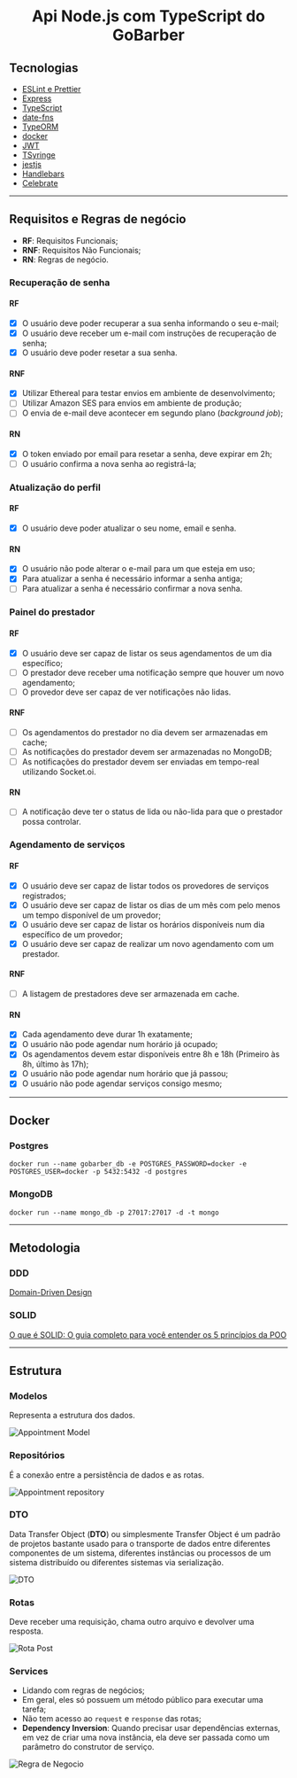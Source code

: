<h1 align="center">Api Node.js com TypeScript do GoBarber</h1>

## Tecnologias

- [ESLint e Prettier](https://www.notion.so/ESLint-e-Prettier-Trilha-Node-js-d3f3ef576e7f45dfbbde5c25fa662779)
- [Express](https://expressjs.com/)
- [TypeScript](https://www.typescriptlang.org/)
- [date-fns](https://date-fns.org/)
- [TypeORM](https://typeorm.io/)
- [docker](https://www.docker.com/)
- [JWT](https://jwt.io/)
- [TSyringe](https://github.com/microsoft/tsyringe)
- [jestjs](https://jestjs.io/)
- [Handlebars](https://handlebarsjs.com/)
- [Celebrate](https://github.com/arb/celebrate)

---

## Requisitos e Regras de negócio

- **RF**: Requisitos Funcionais;
- **RNF**: Requisitos Não Funcionais;
- **RN**: Regras de negócio.

### Recuperação de senha

#### RF

- [x] O usuário deve poder recuperar a sua senha informando o seu e-mail;
- [x] O usuário deve receber um e-mail com instruções de recuperação de senha;
- [x] O usuário deve poder resetar a sua senha.

#### RNF

- [x] Utilizar Ethereal para testar envios em ambiente de desenvolvimento;
- [ ] Utilizar Amazon SES para envios em ambiente de produção;
- [ ] O envia de e-mail deve acontecer em segundo plano (_background job_);

#### RN

- [x] O token enviado por email para resetar a senha, deve expirar em 2h;
- [ ] O usuário confirma a nova senha ao registrá-la;

### Atualização do perfil

#### RF

- [x] O usuário deve poder atualizar o seu nome, email e senha.

#### RN

- [x] O usuário não pode alterar o e-mail para um que esteja em uso;
- [x] Para atualizar a senha é necessário informar a senha antiga;
- [ ] Para atualizar a senha é necessário confirmar a nova senha.

### Painel do prestador

#### RF

- [x] O usuário deve ser capaz de listar os seus agendamentos de um dia específico;
- [ ] O prestador deve receber uma notificação sempre que houver um novo agendamento;
- [ ] O provedor deve ser capaz de ver notificações não lidas.

#### RNF

- [ ] Os agendamentos do prestador no dia devem ser armazenadas em cache;
- [ ] As notificações do prestador devem ser armazenadas no MongoDB;
- [ ] As notificações do prestador devem ser enviadas em tempo-real utilizando Socket.oi.

#### RN

- [ ] A notificação deve ter o status de lida ou não-lida para que o prestador possa controlar.

### Agendamento de serviços

#### RF

- [x] O usuário deve ser capaz de listar todos os provedores de serviços registrados;
- [x] O usuário deve ser capaz de listar os dias de um mês com pelo menos um tempo disponível de um provedor;
- [x] O usuário deve ser capaz de listar os horários disponíveis num dia específico de um provedor;
- [x] O usuário deve ser capaz de realizar um novo agendamento com um prestador.

#### RNF

- [ ] A listagem de prestadores deve ser armazenada em cache.

#### RN

- [x] Cada agendamento deve durar 1h exatamente;
- [x] O usuário não pode agendar num horário já ocupado;
- [x] Os agendamentos devem estar disponíveis entre 8h e 18h (Primeiro às 8h, último às 17h);
- [x] O usuário não pode agendar num horário que já passou;
- [x] O usuário não pode agendar serviços consigo mesmo;

---

## Docker

### Postgres

```
docker run --name gobarber_db -e POSTGRES_PASSWORD=docker -e POSTGRES_USER=docker -p 5432:5432 -d postgres
```

### MongoDB

```
docker run --name mongo_db -p 27017:27017 -d -t mongo
```


---

## Metodologia

### DDD

[Domain-Driven Design](https://medium.com/spotlight-on-javascript/domain-driven-design-for-javascript-developers-9fc3f681931a)

### SOLID

[O que é SOLID: O guia completo para você entender os 5 princípios da POO](https://medium.com/desenvolvendo-com-paixao/o-que-%C3%A9-solid-o-guia-completo-para-voc%C3%AA-entender-os-5-princ%C3%ADpios-da-poo-2b937b3fc530)

---

## Estrutura

### Modelos

Representa a estrutura dos dados.

![Appointment Model](.github/appointment-model.png)

### Repositórios

É a conexão entre a persistência de dados e as rotas.

![Appointment repository](.github/appointments-repository.png)

### DTO

Data Transfer Object (**DTO**) ou simplesmente Transfer Object é um padrão de projetos bastante usado para o transporte
de dados entre diferentes componentes de um sistema, diferentes instâncias ou processos de um sistema distribuído ou
diferentes sistemas via serialização.

![DTO](.github/dto.png)

### Rotas

Deve receber uma requisição, chama outro arquivo e devolver uma resposta.

![Rota Post](.github/rotas.png)

### Services

- Lidando com regras de negócios;
- Em geral, eles só possuem um método público para executar uma tarefa;
- Não tem acesso ao `request` e `response` das rotas;
- **Dependency Inversion**: Quando precisar usar dependências externas, em vez de criar uma nova instância, ela deve ser
  passada como um parâmetro do construtor de serviço.

![Regra de Negocio](.github/regra-negocio.png)

